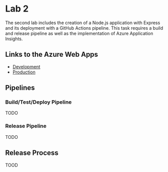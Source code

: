 # Lab 2
The second lab includes the creation of a Node.js application with Express and its deployment with a GitHub Actions pipeline. This task requires a build and release pipeline as well as the implementation of Azure Application Insights.


## Links to the Azure Web Apps
- [Development](https://mawalab2dev.azurewebsites.net/)
- [Production](https://mawalab2prod.azurewebsites.net/)


## Pipelines
### Build/Test/Deploy Pipeline
TODO

### Release Pipeline
TODO


## Release Process
TOOD
